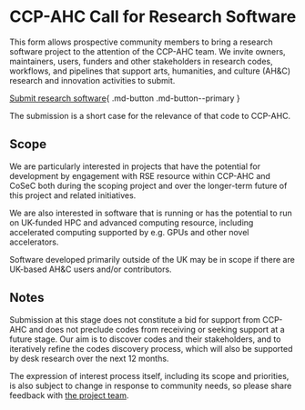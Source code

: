 # CCP-AHC Call for Research Software

This form allows prospective community members to bring a research software project to the attention of the CCP-AHC team. We invite owners, maintainers, users, funders and other stakeholders in research codes, workflows, and pipelines that support arts, humanities, and culture (AH&C) research and innovation activities to submit.

[Submit research software](https://forms.office.com/e/EAyaK8cajv){ .md-button .md-button--primary } 

The submission is a short case for the relevance of that code to CCP-AHC.

## Scope

We are particularly interested in projects that have the potential for development by engagement with RSE resource within CCP-AHC and CoSeC both during the scoping project and over the longer-term future of this project and related initiatives. 

We are also interested in software that is running or has the potential to run on UK-funded HPC and advanced computing resource, including accelerated computing supported by e.g. GPUs and other novel accelerators. 

Software developed primarily outside of the UK may be in scope if there are UK-based AH&C users and/or contributors.

## Notes

Submission at this stage does not constitute a bid for support from CCP-AHC and does not preclude codes from receiving or seeking support at a future stage. Our aim is to discover codes and their stakeholders, and to iteratively refine the codes discovery process, which will also be supported by desk research over the next 12 months.

The expression of interest process itself, including its scope and priorities, is also subject to change in response to community needs, so please share feedback with [the project team](../index.md#delivery-team).
